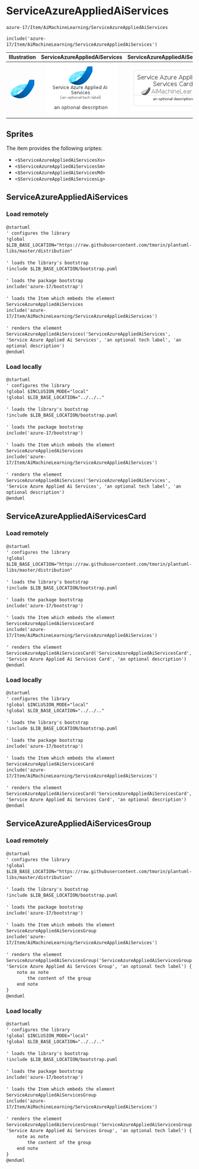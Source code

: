 # ServiceAzureAppliedAiServices


```text
azure-17/Item/AiMachineLearning/ServiceAzureAppliedAiServices
```

```text
include('azure-17/Item/AiMachineLearning/ServiceAzureAppliedAiServices')
```



| Illustration | ServiceAzureAppliedAiServices | ServiceAzureAppliedAiServicesCard | ServiceAzureAppliedAiServicesGroup |
| :---: | :---: | :---: | :---: |
| ![illustration for Illustration](../../../azure-17/Item/AiMachineLearning/ServiceAzureAppliedAiServices.png) | ![illustration for ServiceAzureAppliedAiServices](../../../azure-17/Item/AiMachineLearning/ServiceAzureAppliedAiServices.Local.png) | ![illustration for ServiceAzureAppliedAiServicesCard](../../../azure-17/Item/AiMachineLearning/ServiceAzureAppliedAiServicesCard.Local.png) | ![illustration for ServiceAzureAppliedAiServicesGroup](../../../azure-17/Item/AiMachineLearning/ServiceAzureAppliedAiServicesGroup.Local.png) |



## Sprites
The item provides the following sriptes:

- `<$ServiceAzureAppliedAiServicesXs>`
- `<$ServiceAzureAppliedAiServicesSm>`
- `<$ServiceAzureAppliedAiServicesMd>`
- `<$ServiceAzureAppliedAiServicesLg>`





## ServiceAzureAppliedAiServices

### Load remotely
```plantuml
@startuml
' configures the library
!global $LIB_BASE_LOCATION="https://raw.githubusercontent.com/tmorin/plantuml-libs/master/distribution"

' loads the library's bootstrap
!include $LIB_BASE_LOCATION/bootstrap.puml

' loads the package bootstrap
include('azure-17/bootstrap')

' loads the Item which embeds the element ServiceAzureAppliedAiServices
include('azure-17/Item/AiMachineLearning/ServiceAzureAppliedAiServices')

' renders the element
ServiceAzureAppliedAiServices('ServiceAzureAppliedAiServices', 'Service Azure Applied Ai Services', 'an optional tech label', 'an optional description')
@enduml
```

### Load locally
```plantuml
@startuml
' configures the library
!global $INCLUSION_MODE="local"
!global $LIB_BASE_LOCATION="../../.."

' loads the library's bootstrap
!include $LIB_BASE_LOCATION/bootstrap.puml

' loads the package bootstrap
include('azure-17/bootstrap')

' loads the Item which embeds the element ServiceAzureAppliedAiServices
include('azure-17/Item/AiMachineLearning/ServiceAzureAppliedAiServices')

' renders the element
ServiceAzureAppliedAiServices('ServiceAzureAppliedAiServices', 'Service Azure Applied Ai Services', 'an optional tech label', 'an optional description')
@enduml
```

## ServiceAzureAppliedAiServicesCard

### Load remotely
```plantuml
@startuml
' configures the library
!global $LIB_BASE_LOCATION="https://raw.githubusercontent.com/tmorin/plantuml-libs/master/distribution"

' loads the library's bootstrap
!include $LIB_BASE_LOCATION/bootstrap.puml

' loads the package bootstrap
include('azure-17/bootstrap')

' loads the Item which embeds the element ServiceAzureAppliedAiServicesCard
include('azure-17/Item/AiMachineLearning/ServiceAzureAppliedAiServices')

' renders the element
ServiceAzureAppliedAiServicesCard('ServiceAzureAppliedAiServicesCard', 'Service Azure Applied Ai Services Card', 'an optional description')
@enduml
```

### Load locally
```plantuml
@startuml
' configures the library
!global $INCLUSION_MODE="local"
!global $LIB_BASE_LOCATION="../../.."

' loads the library's bootstrap
!include $LIB_BASE_LOCATION/bootstrap.puml

' loads the package bootstrap
include('azure-17/bootstrap')

' loads the Item which embeds the element ServiceAzureAppliedAiServicesCard
include('azure-17/Item/AiMachineLearning/ServiceAzureAppliedAiServices')

' renders the element
ServiceAzureAppliedAiServicesCard('ServiceAzureAppliedAiServicesCard', 'Service Azure Applied Ai Services Card', 'an optional description')
@enduml
```

## ServiceAzureAppliedAiServicesGroup

### Load remotely
```plantuml
@startuml
' configures the library
!global $LIB_BASE_LOCATION="https://raw.githubusercontent.com/tmorin/plantuml-libs/master/distribution"

' loads the library's bootstrap
!include $LIB_BASE_LOCATION/bootstrap.puml

' loads the package bootstrap
include('azure-17/bootstrap')

' loads the Item which embeds the element ServiceAzureAppliedAiServicesGroup
include('azure-17/Item/AiMachineLearning/ServiceAzureAppliedAiServices')

' renders the element
ServiceAzureAppliedAiServicesGroup('ServiceAzureAppliedAiServicesGroup', 'Service Azure Applied Ai Services Group', 'an optional tech label') {
    note as note
        the content of the group
    end note
}
@enduml
```

### Load locally
```plantuml
@startuml
' configures the library
!global $INCLUSION_MODE="local"
!global $LIB_BASE_LOCATION="../../.."

' loads the library's bootstrap
!include $LIB_BASE_LOCATION/bootstrap.puml

' loads the package bootstrap
include('azure-17/bootstrap')

' loads the Item which embeds the element ServiceAzureAppliedAiServicesGroup
include('azure-17/Item/AiMachineLearning/ServiceAzureAppliedAiServices')

' renders the element
ServiceAzureAppliedAiServicesGroup('ServiceAzureAppliedAiServicesGroup', 'Service Azure Applied Ai Services Group', 'an optional tech label') {
    note as note
        the content of the group
    end note
}
@enduml
```

